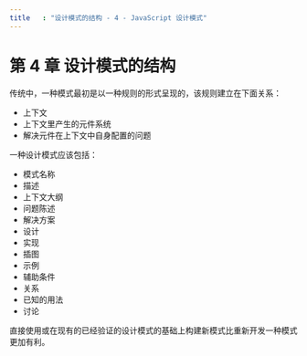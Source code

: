 ```yaml
---
title   : "设计模式的结构 - 4 - JavaScript 设计模式"
---
```


第 4 章 设计模式的结构
===================

传统中，一种模式最初是以一种规则的形式呈现的，该规则建立在下面关系：

- 上下文
- 上下文里产生的元件系统
- 解决元件在上下文中自身配置的问题

一种设计模式应该包括：

- 模式名称
- 描述
- 上下文大纲
- 问题陈述
- 解决方案
- 设计
- 实现
- 插图
- 示例
- 辅助条件
- 关系
- 已知的用法
- 讨论

直接使用或在现有的已经验证的设计模式的基础上构建新模式比重新开发一种模式更加有利。
